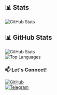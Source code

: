 ## 📊 Stats  
![GitHub Stats](https://github-readme-stats.vercel.app/api?username=Klymora&show_icons=true&theme=radical)  

## 📊 GitHub Stats  
![GitHub Stats](https://github-readme-stats.vercel.app/api?username=Klymora&show_icons=true&theme=radical)  
![Top Languages](https://github-readme-stats.vercel.app/api/top-langs/?username=Klymora&layout=compact&theme=radical)  

### 📫 Let's Connect!  
[![GitHub](https://img.shields.io/badge/GitHub-@Klymora-black?style=flat&logo=github)](https://github.com/Klymora)  
[![Telegram](https://img.shields.io/badge/Telegram-@Klymora-blue?style=flat&logo=telegram)](https://t.me/Klymora)  

